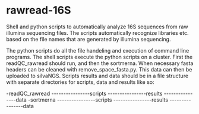 # rawread-16S
Shell and python scripts to automatically analyze 16S sequences from raw illumina sequencing files.
The scripts automatically recognize libraries etc. based on the file names that are generated by 
illumina sequencing. 

The python scripts do all the file handeling and execution of command line programs. The shell scripts 
execute the python scripts on a cluster. 
First the readQC_rawread should run, and then the sortmerna. When necessary fasta headers can be cleaned
with remove_space_fasta.py. This data can then be uploaded to silvaNGS. Scripts results and data should 
be in a file structure with separate directories for scripts, data and results like so:

-readQC_rawread
----------------scripts
----------------results
----------------data
-sortmerna
----------------scripts
----------------results
----------------data
